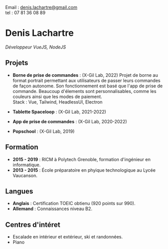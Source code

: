 Email : denis.lachartre@gmail.com\
tel : 07 81 36 08 89

# Denis Lachartre

_Développeur VueJS, NodeJS_

## Projets

- **Borne de prise de commandes** : (X-Gil Lab, 2022)
Projet de borne au format portrait permettant aux utilisateurs de passer leurs commandes de façon autonome.
Son fonctionnement est basé que l'app de prise de commande.
Beaucoup d'élements sont personnalisables, comme les couleurs ainsi que les modes de paiement.\
Stack : Vue, Tailwind, HeadlessUI, Electron


- **Tablette Spaceloop** : (X-Gil Lab, 2021-2022)

- **App de prise de commandes** : (X-Gil Lab, 2020-2022)

- **Popschool** : (X-Gil Lab, 2019)

## Formation

- **2015 - 2019** : RICM à Polytech Grenoble, formation d'ingénieur en informatique.
- **2013 - 2015** : École préparatoire en phyique technologique au Lycée Vaucanson.

## Langues

- **Anglais** : Certification TOEIC obtienu (920 points sur 990).
- **Allemand** : Connaissances niveau B2.

## Centres d'intéret

- Escalade en intérieur et extérieur, ski et randonnées.
- Piano
